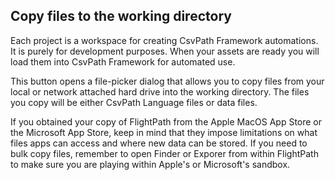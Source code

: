 ## Copy files to the working directory

Each project is a workspace for creating CsvPath Framework automations. It is purely for development purposes. When your assets are ready you will load them into CsvPath Framework for automated use.

This button opens a file-picker dialog that allows you to copy files from your local or network attached hard drive into the working directory. The files you copy will be either CsvPath Language files or data files.

If you obtained your copy of FlightPath from the Apple MacOS App Store or the Microsoft App Store, keep in mind that they impose limitations on what files apps can access and where new data can be stored. If you need to bulk copy files, remember to open Finder or Exporer from within FlightPath to make sure you are playing within Apple's or Microsoft's sandbox.

